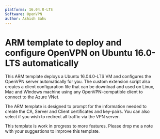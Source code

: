 ```yaml
---
platforms: 16.04.0-LTS
Software: OpenVPN
author: Ashish Sahu
---
```


# ARM template to deploy and configure OpenVPN on Ubuntu 16.0-LTS automatically

This ARM template deploys a Ubuntu 16.04.0-LTS VM and configures the OpenVPN server automatically for you. The custom extension script also creates a client configuration file that can be download and used on  Linux, Mac and Windows machine using any OpenVPN-compatible client to connect to the Azure VNet.

The ARM template is designed to prompt for the information needed to create the CA, Server and Client certificates and key-pairs. You can also select if you wish to redirect all traffic via the VPN server.

This template is work in progress to more features. Please drop me a note with your suggestions to improve this template.

